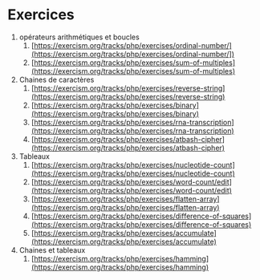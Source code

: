 # Exercices

1. opérateurs arithmétiques et boucles
   1. [https://exercism.org/tracks/php/exercises/ordinal-number/](https://exercism.org/tracks/php/exercises/ordinal-number/])
   1. [https://exercism.org/tracks/php/exercises/sum-of-multiples](https://exercism.org/tracks/php/exercises/sum-of-multiples)
1. Chaines de caractères
   1. [https://exercism.org/tracks/php/exercises/reverse-string](https://exercism.org/tracks/php/exercises/reverse-string)
   1. [https://exercism.org/tracks/php/exercises/binary](https://exercism.org/tracks/php/exercises/binary)
   1. [https://exercism.org/tracks/php/exercises/rna-transcription](https://exercism.org/tracks/php/exercises/rna-transcription)
   1. [https://exercism.org/tracks/php/exercises/atbash-cipher](https://exercism.org/tracks/php/exercises/atbash-cipher)
1. Tableaux
   1. [https://exercism.org/tracks/php/exercises/nucleotide-count](https://exercism.org/tracks/php/exercises/nucleotide-count)
   1. [https://exercism.org/tracks/php/exercises/word-count/edit](https://exercism.org/tracks/php/exercises/word-count/edit)
   1. [https://exercism.org/tracks/php/exercises/flatten-array](https://exercism.org/tracks/php/exercises/flatten-array)
   1. [https://exercism.org/tracks/php/exercises/difference-of-squares](https://exercism.org/tracks/php/exercises/difference-of-squares)
   1. [https://exercism.org/tracks/php/exercises/accumulate](https://exercism.org/tracks/php/exercises/accumulate)
1. Chaines et tableaux
   1. [https://exercism.org/tracks/php/exercises/hamming](https://exercism.org/tracks/php/exercises/hamming)

